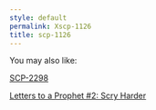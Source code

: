 ```yaml
---
style: default
permalink: Xscp-1126
title: scp-1126
---
```

You may also like:

[SCP-2298](http://scp-wiki.net/scp-2298)

[Letters to a Prophet #2: Scry Harder](http://scp-wiki.net/letters-to-a-prophet-2-scry-harder)
